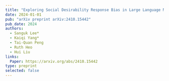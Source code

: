 ```yaml
---
title: "Exploring Social Desirability Response Bias in Large Language Models: Evidence from GPT-4 Simulations"
date: 2024-01-01
pub: "arXiv preprint arXiv:2410.15442"
pub_date: 2024
authors:
  - Sanguk Lee*
  - Kaiqi Yang*
  - Tai-Quan Peng
  - Ruth Heo
  - Hui Liu
links:
  Paper: https://arxiv.org/abs/2410.15442
type: preprint
selected: false
---
```

